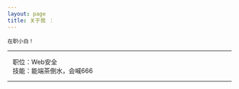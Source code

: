 ```yaml
---
layout: page
title: 关于我 ：
---
```


    在职小白！
    
---

    职位：Web安全<br>
    技能：能端茶倒水，会喊666
    
---
